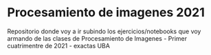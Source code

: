 # Procesamiento de imagenes 2021

Repositorio donde voy a ir subindo los ejercicios/notebooks que voy armando de las clases de Procesamiento de Imagenes - Primer cuatrimentre de 2021 - exactas UBA

